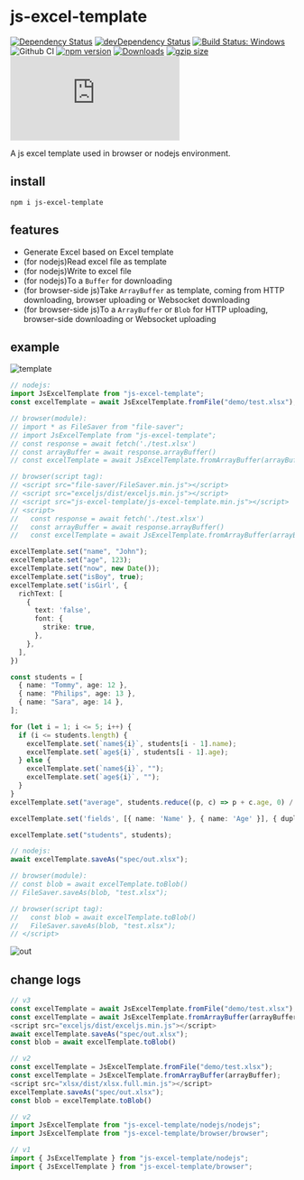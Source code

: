 # js-excel-template

[![Dependency Status](https://david-dm.org/plantain-00/js-excel-template.svg)](https://david-dm.org/plantain-00/js-excel-template)
[![devDependency Status](https://david-dm.org/plantain-00/js-excel-template/dev-status.svg)](https://david-dm.org/plantain-00/js-excel-template#info=devDependencies)
[![Build Status: Windows](https://ci.appveyor.com/api/projects/status/github/plantain-00/js-excel-template?branch=master&svg=true)](https://ci.appveyor.com/project/plantain-00/js-excel-template/branch/master)
![Github CI](https://github.com/plantain-00/js-excel-template/workflows/Github%20CI/badge.svg)
[![npm version](https://badge.fury.io/js/js-excel-template.svg)](https://badge.fury.io/js/js-excel-template)
[![Downloads](https://img.shields.io/npm/dm/js-excel-template.svg)](https://www.npmjs.com/package/js-excel-template)
[![gzip size](https://img.badgesize.io/https://unpkg.com/js-excel-template?compression=gzip)](https://unpkg.com/js-excel-template)
[![type-coverage](https://img.shields.io/badge/dynamic/json.svg?label=type-coverage&prefix=%E2%89%A5&suffix=%&query=$.typeCoverage.atLeast&uri=https%3A%2F%2Fraw.githubusercontent.com%2Fplantain-00%2Fjs-excel-template%2Fmaster%2Fpackage.json)](https://github.com/plantain-00/js-excel-template)

A js excel template used in browser or nodejs environment.

## install

`npm i js-excel-template`

## features

+ Generate Excel based on Excel template
+ (for nodejs)Read excel file as template
+ (for nodejs)Write to excel file
+ (for nodejs)To a `Buffer` for downloading
+ (for browser-side js)Take `ArrayBuffer` as template, coming from HTTP downloading, browser uploading or Websocket downloading
+ (for browser-side js)To a `ArrayBuffer` or `Blob` for HTTP uploading, browser-side downloading or Websocket uploading

## example

![template](https://raw.githubusercontent.com/plantain-00/js-excel-template/master/doc/template.PNG)

```ts
// nodejs:
import JsExcelTemplate from "js-excel-template";
const excelTemplate = await JsExcelTemplate.fromFile("demo/test.xlsx");

// browser(module):
// import * as FileSaver from "file-saver";
// import JsExcelTemplate from "js-excel-template";
// const response = await fetch('./test.xlsx')
// const arrayBuffer = await response.arrayBuffer()
// const excelTemplate = await JsExcelTemplate.fromArrayBuffer(arrayBuffer)

// browser(script tag):
// <script src="file-saver/FileSaver.min.js"></script>
// <script src="exceljs/dist/exceljs.min.js"></script>
// <script src="js-excel-template/js-excel-template.min.js"></script>
// <script>
//   const response = await fetch('./test.xlsx')
//   const arrayBuffer = await response.arrayBuffer()
//   const excelTemplate = await JsExcelTemplate.fromArrayBuffer(arrayBuffer)

excelTemplate.set("name", "John");
excelTemplate.set("age", 123);
excelTemplate.set("now", new Date());
excelTemplate.set("isBoy", true);
excelTemplate.set('isGirl', {
  richText: [
    {
      text: 'false',
      font: {
        strike: true,
      },
    },
  ],
})

const students = [
  { name: "Tommy", age: 12 },
  { name: "Philips", age: 13 },
  { name: "Sara", age: 14 },
];

for (let i = 1; i <= 5; i++) {
  if (i <= students.length) {
    excelTemplate.set(`name${i}`, students[i - 1].name);
    excelTemplate.set(`age${i}`, students[i - 1].age);
  } else {
    excelTemplate.set(`name${i}`, "");
    excelTemplate.set(`age${i}`, "");
  }
}
excelTemplate.set("average", students.reduce((p, c) => p + c.age, 0) / students.length);

excelTemplate.set('fields', [{ name: 'Name' }, { name: 'Age' }], { duplicateCellIfArray: true })

excelTemplate.set("students", students);

// nodejs:
await excelTemplate.saveAs("spec/out.xlsx");

// browser(module):
// const blob = await excelTemplate.toBlob()
// FileSaver.saveAs(blob, "test.xlsx");

// browser(script tag):
//   const blob = await excelTemplate.toBlob()
//   FileSaver.saveAs(blob, "test.xlsx");
// </script>
```

![out](https://raw.githubusercontent.com/plantain-00/js-excel-template/master/doc/out.PNG)

## change logs

```ts
// v3
const excelTemplate = await JsExcelTemplate.fromFile("demo/test.xlsx");
const excelTemplate = await JsExcelTemplate.fromArrayBuffer(arrayBuffer);
<script src="exceljs/dist/exceljs.min.js"></script>
await excelTemplate.saveAs("spec/out.xlsx");
const blob = await excelTemplate.toBlob()

// v2
const excelTemplate = JsExcelTemplate.fromFile("demo/test.xlsx");
const excelTemplate = JsExcelTemplate.fromArrayBuffer(arrayBuffer);
<script src="xlsx/dist/xlsx.full.min.js"></script>
excelTemplate.saveAs("spec/out.xlsx");
const blob = excelTemplate.toBlob()
```

```ts
// v2
import JsExcelTemplate from "js-excel-template/nodejs/nodejs";
import JsExcelTemplate from "js-excel-template/browser/browser";

// v1
import { JsExcelTemplate } from "js-excel-template/nodejs";
import { JsExcelTemplate } from "js-excel-template/browser";
```
